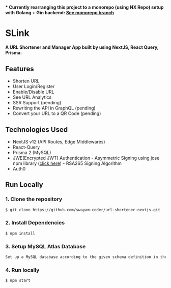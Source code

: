 #### * Currently rearranging this project to a monorepo (using NX Repo) setup with Golang + Gin backend: [See monorepo branch](https://github.com/swayam-coder/url-shortener-nextjs/tree/monorepo)

# SLink
#### A URL Shortener and Manager App built by using NextJS, React Query, Prisma.

## Features

* Shorten URL
* User Login/Register
* Enable/Disable URL
* See URL Analytics
* SSR Support (pending)
* Rewriting the API in GraphQL (pending)
* Convert your URL to a QR Code (pending)

## Technologies Used

* NextJS v12 (API Routes, Edge Middlewares)
* React-Query
* Prisma 2 (MySQL)
* JWE(Encrypted JWT) Authentication - Asymmetric Signing using jose npm library ([click here](https://www.npmjs.com/package/jose)) - RSA265 Signing Algorithm
* Auth0

## Run Locally
### 1. Clone the repository
```sh
$ git clone https://github.com/swayam-coder/url-shortener-nextjs.git
```

### 2. Install Dependencies
```sh
$ npm install 
```
### 3. Setup MySQL Atlas Database
```sh
Set up a MySQL database according to the given schema definition in the project.
```
### 4. Run locally
```sh
$ npm start 
```
